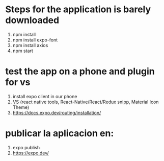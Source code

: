 # Steps for the application is barely downloaded
1. npm install
2. npm install expo-font
3. npm install axios
4. npm start

# test the app on a phone and plugin for vs
1. install expo client in our phone 
2. VS (react native tools, React-Native/React/Redux snipp, Material Icon Theme)
3. https://docs.expo.dev/routing/installation/

# publicar la aplicacion en:
1. expo publish
2. https://expo.dev/



